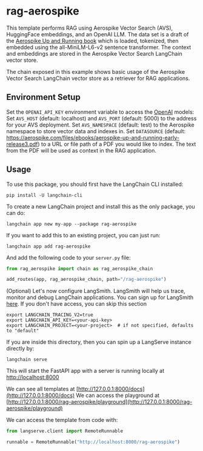 # rag-aerospike

This template performs RAG using Aerospike Vector Search (AVS), HuggingFace embeddings, and an OpenAI LLM. The data set is a draft of the [Aerospike Up and Running book](https://aerospike.com/files/ebooks/aerospike-up-and-running-early-release3.pdf) which is loaded, tokenized, then embedded using the all-MiniLM-L6-v2 sentence transformer. The context and embeddings are stored in the Aerospike Vector Search LangChain vector store.

The chain exposed in this example shows basic usage of the Aerospike Vector Search LangChain vector store as a retriever for RAG applications.

## Environment Setup

Set the `OPENAI_API_KEY` environment variable to access the [OpenAI](https://platform.openai.com) models:
Set `AVS_HOST` (default: localhost) and `AVS_PORT` (default: 5000) to the address for your AVS deployment.
Set `AVS_NAMESPACE` (default: test) to the Aerospike namespace to store vector data and indexes in.
Set `DATASOURCE` (default: https://aerospike.com/files/ebooks/aerospike-up-and-running-early-release3.pdf) to a URL or file path of a PDF you would like to index. The text from the PDF will be used as context in the RAG application.

## Usage

To use this package, you should first have the LangChain CLI installed:

```shell
pip install -U langchain-cli
```

To create a new LangChain project and install this as the only package, you can do:

```shell
langchain app new my-app --package rag-aerospike
```

If you want to add this to an existing project, you can just run:

```shell
langchain app add rag-aerospike
```

And add the following code to your `server.py` file:
```python
from rag_aerospike import chain as rag_aerospike_chain

add_routes(app, rag_aerospike_chain, path="/rag-aerospike")
```

(Optional) Let's now configure LangSmith. 
LangSmith will help us trace, monitor and debug LangChain applications. 
You can sign up for LangSmith [here](https://smith.langchain.com/). 
If you don't have access, you can skip this section


```shell
export LANGCHAIN_TRACING_V2=true
export LANGCHAIN_API_KEY=<your-api-key>
export LANGCHAIN_PROJECT=<your-project>  # if not specified, defaults to "default"
```

If you are inside this directory, then you can spin up a LangServe instance directly by:

```shell
langchain serve
```

This will start the FastAPI app with a server is running locally at 
[http://localhost:8000](http://localhost:8000)

We can see all templates at [http://127.0.0.1:8000/docs](http://127.0.0.1:8000/docs)
We can access the playground at [http://127.0.0.1:8000/rag-aerospike/playground](http://127.0.0.1:8000/rag-aerospike/playground)  

We can access the template from code with:

```python
from langserve.client import RemoteRunnable

runnable = RemoteRunnable("http://localhost:8000/rag-aerospike")
```